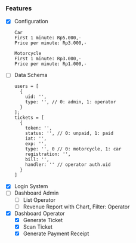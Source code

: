 ### Features

- [x] Configuration
  ```
  Car
  First 1 minute: Rp5.000,-
  Price per minute: Rp3.000,-

  Motorcycle
  First 1 minute: Rp3.000,-
  Price per minute: Rp1.000,-
  ```
- [ ] Data Schema
  ```
  users = [
    {
      uid: '',
      type: '', // 0: admin, 1: operator
    }
  ];
  tickets = [
    { 
      token: '',
      status: '', // 0: unpaid, 1: paid
      iat: '',
      exp: '',
      type: '', 0 // 0: motorcycle, 1: car
      registration: '',
      bill: '',
      handler: '' // operator auth.uid
    }
  ]
  ```
- [x] Login System
- [ ] Dashboard Admin
  - [ ] List Operator
  - [ ] Revenue Report with Chart, Filter: Operator
- [x] Dashboard Operator
  - [x] Generate Ticket
  - [x] Scan Ticket
  - [x] Generate Payment Receipt